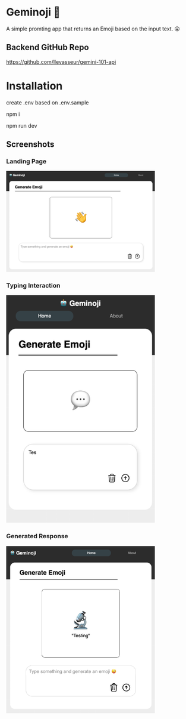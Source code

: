 # Geminoji 🤖

A simple promting app that returns an Emoji based on the input text. 😜

## Backend GitHub Repo

https://github.com/llevasseur/gemini-101-api

# Installation

create .env based on .env.sample

npm i

npm run dev

## Screenshots

### Landing Page

<img src="./public/landing.png" alt="landing page" width="400" />

### Typing Interaction

<img src="./public/typing.png" alt="typing" width="400" />

### Generated Response

<img src="./public/response.png" alt="returned emoji" width="400" />
